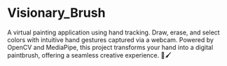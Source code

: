 # Visionary_Brush
A virtual painting application using hand tracking. Draw, erase, and select colors with intuitive hand gestures captured via a webcam. Powered by OpenCV and MediaPipe, this project transforms your hand into a digital paintbrush, offering a seamless creative experience. 🎨🖌️

